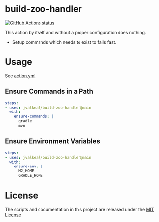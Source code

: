# build-zoo-handler

<p align="left">
  <a href="https://github.com/jvalkeal/build-zoo-handler"><img alt="GitHub Actions status" src="https://github.com/jvalkeal/build-zoo-handler/workflows/Main%20workflow/badge.svg"></a>
</p>

This action by itself and without a proper configuration does nothing.

- Setup commands which needs to exist to fails fast.

# Usage

See [action.yml](action.yml)

## Ensure Commands in a Path
```yaml
steps:
- uses: jvalkeal/build-zoo-handler@main
  with:
    ensure-commands: |
      gradle
      mvn
```

## Ensure Environment Variables
```yaml
steps:
- uses: jvalkeal/build-zoo-handler@main
  with:
    ensure-env: |
      M2_HOME
      GRADLE_HOME
```

# License

The scripts and documentation in this project are released under the [MIT License](LICENSE)
